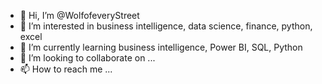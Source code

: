 - 👋 Hi, I’m @WolfofeveryStreet
- 👀 I’m interested in business intelligence, data science, finance, python, excel
- 🌱 I’m currently learning business intelligence, Power BI, SQL, Python
- 💞️ I’m looking to collaborate on ...
- 📫 How to reach me ...

<!---
WolfofeveryStreet/WolfofeveryStreet is a ✨ special ✨ repository because its `README.md` (this file) appears on your GitHub profile.
You can click the Preview link to take a look at your changes.
--->
